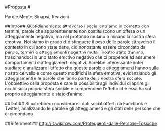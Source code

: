 #Proposta #

Parole 
Mente, Sinapsi, Reazioni

##Intro##
Quotidianamente attraverso i social entriamo in contatto con termini, parole che apparentemente non costituiscono un offesa o un atteggiamento negativo, ma nel profondo mutano o minano la nostra sfera emotiva.
Noi siamo in grado di distinguere il peso delle parole attraverso il contesto in cui sono state dette, ciò nonostante essere circondato da parole, termini e atteggiamenti negartivi muta il nostro stato d’animo, trascinandoci in uno stato emotivo negativo che ci propende ad assumere comportamenti e atteggiamenti negativi.
Sarebbe interessante poter studiare e analizzare l’effetto che queste parole e atteggiamenti hanno sulla nostro cervello e come questo modifichi la sfera emotiva, evidenziando gli atteggiamenti e le parole che fanno parte della nostra sfera sociale.
L’obbiettivo della proposta e dare la possibilità agli individui di aprire gli occhi sulla propria sfera sociale e comprendere l’effetto che essa ha sul proprio atteggiamento e stato d’animo.

##Dati##
Si potrebbero considerare i dati social offerti da Facebook e Twitter, analizzando le parole e gli atteggiamenti e gli stati delle persone che ci circondano.



##Riferimenti##
http://it.wikihow.com/Proteggersi-dalle-Persone-Tossiche

